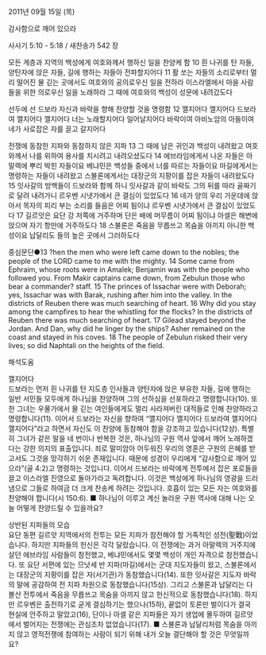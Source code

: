 2011년 09월 15일 (목)

감사함으로 깨어 있으라



사사기 5:10 - 5:18 / 새찬송가 542 장


모든 계층과 지역의 백성에게 여호와께서 행하신 일을 찬양케 함
10 흰 나귀를 탄 자들, 양탄자에 앉은 자들, 길에 행하는 자들아 전파할지어다 11 활 쏘는 자들의 소리로부터 멀리 떨어진 물 긷는 곳에서도 여호와의 공의로우신 일을 전하라 이스라엘에서 마을 사람들을 위한 의로우신 일을 노래하라 그 때에 여호와의 백성이 성문에 내려갔도다

선두에 선 드보라 자신과 바락을 향해 찬양할 것을 명령함
12 깰지어다 깰지어다 드보라여 깰지어다 깰지어다 너는 노래할지어다 일어날지어다 바락이여 아비노암의 아들이여 네가 사로잡은 자를 끌고 갈지어다

전쟁에 동참한 지파와 동참하지 않은 지파
13 그 때에 남은 귀인과 백성이 내려왔고 여호와께서 나를 위하여 용사를 치시려고 내려오셨도다 14 에브라임에게서 나온 자들은 아말렉에 뿌리 박힌 자들이요 베냐민은 백성들 중에서 너를 따르는 자들이요 마길에게서는 명령하는 자들이 내려왔고 스불론에게서는 대장군의 지팡이를 잡은 자들이 내려왔도다 15 잇사갈의 방백들이 드보라와 함께 하니 잇사갈과 같이 바락도 그의 뒤를 따라 골짜기로 달려 내려가니 르우벤 시냇가에서 큰 결심이 있었도다 16 네가 양의 우리 가운데에 앉아서 목자의 피리 부는 소리를 들음은 어찌 됨이냐 르우벤 시냇가에서 큰 결심이 있었도다 17 길르앗은 요단 강 저쪽에 거주하며 단은 배에 머무름이 어찌 됨이냐 아셀은 해변에 앉으며 자기 항만에 거주하도다 18 스불론은 죽음을 무릅쓰고 목숨을 아끼지 아니한 백성이요 납달리도 들의 높은 곳에서 그러하도다


중심문단●13 ?hen the men who were left came down to the nobles; the people of the LORD came to me with the mighty. 14 Some came from Ephraim, whose roots were in Amalek; Benjamin was with the people who followed you. From Makir captains came down, from Zebulun those who bear a commander? staff. 15 The princes of Issachar were with Deborah; yes, Issachar was with Barak, rushing after him into the valley. In the districts of Reuben there was much searching of heart. 16 Why did you stay among the campfires to hear the whistling for the flocks? In the districts of Reuben there was much searching of heart. 17 Gilead stayed beyond the Jordan. And Dan, why did he linger by the ships? Asher remained on the coast and stayed in his coves. 18 The people of Zebulun risked their very lives; so did Naphtali on the heights of the field.

해석도움





깰지어다  
드보라는 먼저 흰 나귀를 탄 지도층 인사들과 양탄자에 앉은 부유한 자들, 길에 행하는 일반 서민들 모두에게 하나님을 찬양하며 그의 선하심을 선포하라고 명령합니다(10). 또한 그녀는 우물가에서 물 긷는 여인들에게도 멀리 사라져버린 대적들로 인해 찬양하라고 명령합니다(11). 이어서 드보라는 자신을 향하여 “깰지어다 깰지어다 드보라여 깰지어다 깰지어다”라고 하면서 자신도 이 찬양에 동참해야 함을 강조하고 있습니다(12상). 특별히 그녀가 같은 말을 네 번이나 반복한 것은, 하나님의 구원 역사 앞에서 깨어 노래하겠다는 강한 의지의 표출입니다. 죄로 말미암아 어두워진 우리의 영혼은 구원의 은혜를 받고서도 그것을 망각하기 쉬운 존재입니다. 때문에 성경이 우리에게 “감사함으로 깨어 있으라”(골 4:2)고 명령하는 것입니다. 이어서 드보라는 바락에게 전투에서 잡은 포로들을 끌고 이스라엘 진영으로 돌아가라고 독려합니다. 이것은 백성에게 하나님의 영광을 드러냄으로 그들로 하여금 더 크게 찬송케 하려는 것입니다. 호흡이 있는 모든 자는 여호와를 찬양해야 합니다(시 150:6).
■ 하나님이 이루고 계신 놀라운 구원 역사에 대해 나는 오늘 어떻게 찬양드릴 수 있을까요?

상반된 지파들의 모습  
요단 동편 길르앗 지역에서의 전투는 모든 지파가 참전해야 할 거족적인 성전(聖戰)이었습니다. 하지만 지파들의 헌신은 각각 달랐습니다. 이 전쟁에는 과거 아말렉의 거주지에 살던 에브라임 사람들이 참전했고, 베냐민에서도 몇몇 백성이 개인 자격으로 참전했습니다. 또 요단 서편에 있는 므낫세 반 지파(마길)에서는 군대 지도자들이 왔고, 스불론에서는 대장군의 지팡이를 잡은 자(서기관)가 동참했습니다(14). 또한 잇사갈은 지도자 바락의 말에 공감하여 전 지파 차원으로 동참했습니다(15상). 그리고 스불론과 납달리는 다볼산 전투에서 죽음을 무릅쓰고 목숨을 아끼지 않고 헌신적으로 동참했습니다(18). 하지만 르우벤은 출전하기로 굳게 결심하기는 했으나(15하), 끝없이 토론만 벌이다가 결국 현실에 안주하고 말았고(16), 단이나 아셀 같은 지파들은 자기 생업에 몰두하여 길르앗에서 벌어지는 전쟁에는 관심조차 없었습니다(17).
■ 스불론과 납달리처럼 목숨을 아끼지 않고 영적전쟁에 참여하는 사람이 되기 위해 내가 오늘 결단해야 할 것은 무엇일까요?